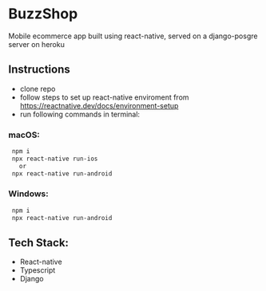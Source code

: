 # BuzzShop
Mobile ecommerce app built using react-native, served on a django-posgre server on heroku

## Instructions
* clone repo
* follow steps to set up react-native enviroment from https://reactnative.dev/docs/environment-setup
* run following commands in terminal:
### macOS:
 ```bash
  npm i
  npx react-native run-ios
    or
  npx react-native run-android
 ```
### Windows:
 ```bash
  npm i
  npx react-native run-android
 ```

## Tech Stack:
* React-native
* Typescript
* Django
